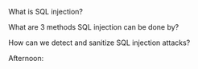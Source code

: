 What is SQL injection?



What are 3 methods SQL injection can be done by?



How can we detect and sanitize SQL injection attacks?


Afternoon: 